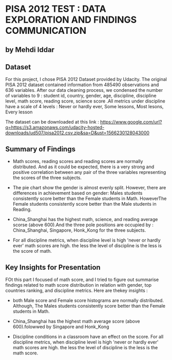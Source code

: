 # PISA 2012 TEST : DATA EXPLORATION AND  FINDINGS COMMUNICATION

## by Mehdi Iddar


## Dataset

For this project, I chose PISA 2012 Dataset provided by Udacity. The original PISA 2012 dataset contained information from 485490 observations and 636 variables. After our data cleaning process, we condensed the number of variables to 9 : student id, country, gender, age, discipline, discipline level, math score, reading score, science score .All metrics under discipline have a scale of 4 levels : Never or hardly ever, Some lessons, Most lesons, Every lesson

The dataset can be downloaded at this link :
https://www.google.com/url?q=https://s3.amazonaws.com/udacity-hosted-downloads/ud507/pisa2012.csv.zip&sa=D&ust=1566230128043000


## Summary of Findings

- Math scores, reading scores and reading scores are normally distributed. And as it could be expected, there is a very strong and positive correlation between any pair of the three variables representing the scores of the three subjects.

- The pie chart show the gender is almost evenly split. However, there are differences in achievement based on gender:  Males students consistently score better than the Female students in Math. HoweverThe Female students consistently score better than the Male students in Reading.

- China_Shanghai has the highest math, science, and reading average scorse (above 600).And the three pole positions are occupied by : China_Shanghai, Singapore, Honk_Kong for the three subjects.

- For all discipline metrics, when discipline level is high 'never or hardly ever' math scores are high. the less the level of discipline is the less is the score of math.




## Key Insights for Presentation

FOt this part I focused of math score, and I tried to figure out summarise findings related to math score distribution in relation with gender, top countries ranking, and discipline metrics. Here are thekey insights :

- both Male score and Female score histograms are normally distributed. Although, The Males students consistently score better than the Female students in Math.

- China_Shanghai has the highest math average score (above 600).folowwed by Singapore and Honk_Kong

- Discipline conditions in a classroom have an effect on the score. For all discipline metrics, when discipline level is high 'never or hardly ever' math scores are high. the less the level of discipline is the less is the math score.